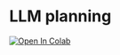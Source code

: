 # LLM planning
<a target="_blank" href="https://colab.research.google.com/github/Yessense/llm_planning_airi/blob/master/LLM_Planning.ipynb">
  <img src="https://colab.research.google.com/assets/colab-badge.svg" alt="Open In Colab"/>
</a>
